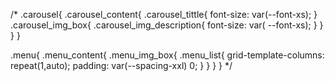 /* .carousel{
    .carousel_content{
        .carousel_tittle{
            font-size: var(--font-xs);
        }
        .carousel_img_box{
            .carousel_img_description{
                font-size: var( --font-xs);
            }
        }
    }
}

.menu{
    .menu_content{
        .menu_img_box{
            .menu_list{
            grid-template-columns: repeat(1,auto);
                padding: var(--spacing-xxl) 0;
            }
        }
    }
} */